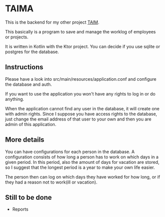 # TAIMA

This is the backend for my other project [TAIM](https://github.com/doompickaxe/Taim).

This basically is a program to save and manage the worklog of employees or projects.
 
It is written in Kotlin with the Ktor project.
You can decide if you use sqlite or postgres for the database.

## Instructions
Please have a look into src/main/resources/application.conf and configure the database and auth.

If you want to use the application you won't have any rights to log in or do anything.

When the application cannot find any user in the database, it will create one with admin rights.
Since I suppose you have access rights to the database, just change the email address of that user
to your own and then you are admin of this application.

## More details
You can have configurations for each person in the database.
A configuration consists of how long a person has to work on which days in a given period.
In this period, also the amount of days for vacation are stored, so I suggest that the longest period
is a year to make your own life easier.

The person then can log on which days they have worked for how long, or if they had a reason not
to work(ill or vacation).

## Still to be done
* Reports